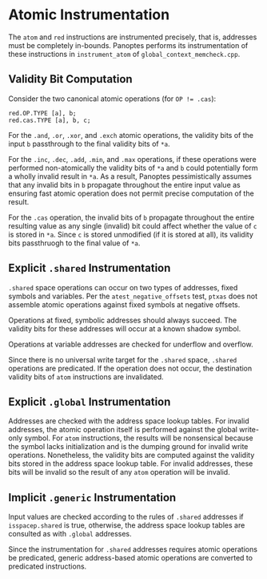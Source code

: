 Atomic Instrumentation
======================

The `atom` and `red` instructions are instrumented precisely, that is,
addresses must be completely in-bounds.  Panoptes performs its instrumentation
of these instructions in `instrument_atom` of `global_context_memcheck.cpp`.

Validity Bit Computation
------------------------

Consider the two canonical atomic operations (for `OP != .cas`):

    red.OP.TYPE [a], b;
    red.cas.TYPE [a], b, c;

For the `.and`, `.or`, `.xor`, and `.exch` atomic operations, the validity bits
of the input `b` passthrough to the final validity bits of `*a`.

For the `.inc`, `.dec`, `.add`, `.min`, and `.max` operations, if these
operations were performed non-atomically the validity bits of `*a` and `b`
could potentially form a wholly invalid result in `*a`.  As a result, Panoptes
pessimistically assumes that any invalid bits in `b` propagate throughout the
entire input value as ensuring fast atomic operation does not permit precise
computation of the result.

For the `.cas` operation, the invalid bits of `b` propagate throughout the
entire resulting value as any single (invalid) bit could affect whether the
value of `c` is stored in `*a`.  Since `c` is stored unmodified (if it is
stored at all), its validity bits passthruogh to the final value of `*a`.

Explicit `.shared` Instrumentation
----------------------------------

`.shared` space operations can occur on two types of addresses, fixed symbols
and variables.  Per the `atest_negative_offsets` test, `ptxas` does not
assemble atomic operations against fixed symbols at negative offsets.

Operations at fixed, symbolic addresses should always succeed.  The validity
bits for these addresses will occur at a known shadow symbol.

Operations at variable addresses are checked for underflow and overflow.

Since there is no universal write target for the `.shared` space, `.shared`
operations are predicated.  If the operation does not occur, the destination
validity bits of `atom` instructions are invalidated.

Explicit `.global` Instrumentation
----------------------------------

Addresses are checked with the address space lookup tables.  For invalid
addresses, the atomic operation itself is performed against the global
write-only symbol.  For `atom` instructions, the results will be nonsensical
because the symbol lacks initialization and is the dumping ground for invalid
write operations.  Nonetheless, the validity bits are computed against the
validity bits stored in the address space lookup table.  For invalid addresses,
these bits will be invalid so the result of any `atom` operation will be
invalid.

Implicit `.generic` Instrumentation
-----------------------------------

Input values are checked according to the rules of `.shared` addresses if
`isspacep.shared` is true, otherwise, the address space lookup tables are
consulted as with `.global` addresses.

Since the instrumentation for `.shared` addresses requires atomic operations be
predicated, generic address-based atomic operations are converted to predicated
instructions.
